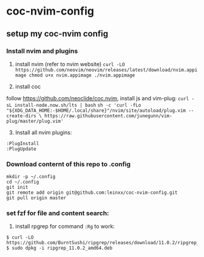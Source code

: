 # coc-nvim-config
## setup my coc-nvim config

### Install nvim and plugins

1. install nvim (refer to nvim website)
`curl -LO https://github.com/neovim/neovim/releases/latest/download/nvim.appimage
chmod u+x nvim.appimage
./nvim.appimage`

2. install coc

follow https://github.com/neoclide/coc.nvim, install js and vim-plug:
`curl -sL install-node.now.sh/lts | bash`
`sh -c 'curl -fLo "${XDG_DATA_HOME:-$HOME/.local/share}"/nvim/site/autoload/plug.vim --create-dirs \
       https://raw.githubusercontent.com/junegunn/vim-plug/master/plug.vim'`

3. Install all nvim plugins:

```
:PlugInstall
:PlugUpdate
```

### Download conternt of this repo to .config

```
mkdir -p ~/.config
cd ~/.config
git init
git remote add origin git@github.com:leinxx/coc-nvim-config.git
git pull origin master
```

### set fzf for file and content search:

1. install rpgrep for command `:Rg` to work:

```
$ curl -LO https://github.com/BurntSushi/ripgrep/releases/download/11.0.2/ripgrep_11.0.2_amd64.deb
$ sudo dpkg -i ripgrep_11.0.2_amd64.deb
```

